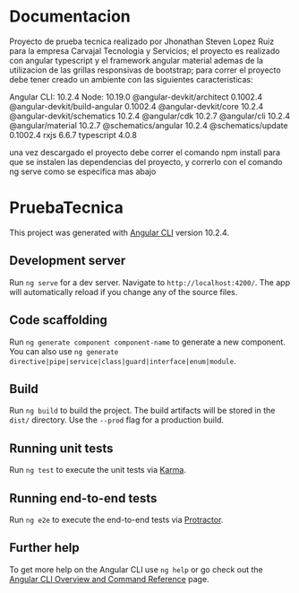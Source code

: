 # Documentacion

Proyecto de prueba tecnica realizado por Jhonathan Steven Lopez Ruiz para la empresa Carvajal Tecnologia y Servicios;
el proyecto es realizado con angular typescript y el framework angular material ademas de la utilizacion de las 
grillas responsivas de bootstrap; para correr el proyecto debe tener creado un ambiente con las siguientes caracteristicas:

Angular CLI: 10.2.4
Node: 10.19.0
@angular-devkit/architect       0.1002.4
@angular-devkit/build-angular   0.1002.4
@angular-devkit/core            10.2.4
@angular-devkit/schematics      10.2.4
@angular/cdk                    10.2.7
@angular/cli                    10.2.4
@angular/material               10.2.7
@schematics/angular             10.2.4
@schematics/update              0.1002.4
rxjs                            6.6.7
typescript                      4.0.8

una vez descargado el proyecto debe correr el comando npm install para que se instalen las dependencias del proyecto, y correrlo con el comando ng serve como se especifica mas abajo

# PruebaTecnica

This project was generated with [Angular CLI](https://github.com/angular/angular-cli) version 10.2.4.

## Development server

Run `ng serve` for a dev server. Navigate to `http://localhost:4200/`. The app will automatically reload if you change any of the source files.

## Code scaffolding

Run `ng generate component component-name` to generate a new component. You can also use `ng generate directive|pipe|service|class|guard|interface|enum|module`.

## Build

Run `ng build` to build the project. The build artifacts will be stored in the `dist/` directory. Use the `--prod` flag for a production build.

## Running unit tests

Run `ng test` to execute the unit tests via [Karma](https://karma-runner.github.io).

## Running end-to-end tests

Run `ng e2e` to execute the end-to-end tests via [Protractor](http://www.protractortest.org/).

## Further help

To get more help on the Angular CLI use `ng help` or go check out the [Angular CLI Overview and Command Reference](https://angular.io/cli) page.
